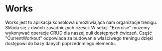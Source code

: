 # Works
Works jest to aplikacja konsolowa umożliwiająca nam organizacje trenigu. Składa się z dwóch zasadniczych części. W sekcji "Exercise" możemy wykonywać operacje CRUD dla naszej puli dostępnych ćwiczeń. Część "CurrentWorkout" odpowiada za budowanie właściwego treningu dzięki dostępowi do bazy danych poprzednmiego elementu.
